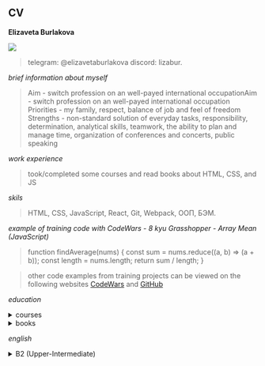 ## CV

**Elizaveta Burlakova**

[![](https://i.pinimg.com/280x280_RS/76/ea/ea/76eaea9af597d2d4bc954e18d7e73c09.jpg)](http://https://i.pinimg.com/280x280_RS/76/ea/ea/76eaea9af597d2d4bc954e18d7e73c09.jpg)
> telegram: @elizavetaburlakova
> discord: lizabur.

*brief information about myself*
>Aim - switch profession on an well-payed international occupationAim - switch profession on an well-payed international occupation
Priorities - my family, respect, balance of job and feel of freedom
Strengths - non-standard solution of everyday tasks, responsibility, determination, analytical skills, teamwork, the ability to plan and manage time, organization of conferences and concerts, public speaking

*work experience*
>took/completed some courses and  read books about HTML, CSS, and JS

*skils*
 >HTML, CSS, JavaScript, React, Git, Webpack, ООП, БЭМ.

*example of training code with CodeWars  - 8 kyu
Grasshopper - Array Mean (JavaScript)*
> function findAverage(nums) {
  const sum = nums.reduce((a, b) => (a + b));
  const length = nums.length;
  return sum / length;
}

> other code examples from training projects can be viewed on the following websites [CodeWars](https://www.codewars.com/users/burlake/completed_solutions) and [GitHub](https://github.com/burlake)
 
*education*
<details>
    <summary>courses</summary>
	- Веб-разработка для начинающих: HTML и CSS (Stepik) - 2025
	<br> - Фронтенд-разработчик (Яндекс-Практикум) - 2024
	<br> - CS50 - 2023
   </details>
   <details>
    <summary>books</summary>
	<a href="https://www.labirint.ru/books/808150/?ysclid=md1v2x7h76229970799">Сидельников Грег. Наглядный CSS/ Пер. с английского С. Черников. - Санкт-Петербург: Питер, 2022. - 224 с.</a>
	<br> <a href="https://sredaonline.ru/wp-content/uploads/2020/08/js-for-kids.pdf">JavaScript для детей. Самоучитель по программированию / Ник Морган; пер. с англ. Станислава Ломакина. — М.: МИФ, 2016. — 288 с.</a>
	<br> <a href="https://www.labirint.ru/books/685649/?ysclid=md1vatplyq631737155">Титтел Эд, Минник Крис. HTML5 и CSS3 для чайников. - М.: Диалектика, 2020. - 400 с.</a>
   </details>

*english*
<details>
    <summary>B2 (Upper-Intermediate) </summary>
	<i> watch videos and read books, speak on general and abstract topics, read professional literature, correspond in English, study English 3 times a week individually and in groups, and plan to take the IELTS in the spring of 2026</i>
   </details>
